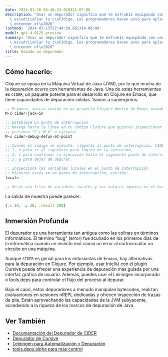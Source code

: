 ```yaml
---
date: 2024-01-26 03:48:33.010311-07:00
description: "Usar un depurador significa que te est\xE1s equipando con una lupa para\
  \ escudri\xF1ar tu c\xF3digo. Los programadores hacen esto para aplastar errores,\
  \ entender el\u2026"
lastmod: '2024-03-13T22:44:58.661314-06:00'
model: gpt-4-0125-preview
summary: "Usar un depurador significa que te est\xE1s equipando con una lupa para\
  \ escudri\xF1ar tu c\xF3digo. Los programadores hacen esto para aplastar errores,\
  \ entender el\u2026"
title: Usando un depurador
---
```


## Cómo hacerlo:
Clojure se apoya en la Máquina Virtual de Java (JVM), por lo que mucha de la depuración ocurre con herramientas de Java. Una de estas herramientas es `CIDER`, un paquete potente para el desarrollo en Clojure en Emacs, que tiene capacidades de depuración sólidas. Vamos a sumergirnos:

```clojure
;; Primero, inicia sesión en un proyecto Clojure dentro de Emacs usando CIDER
M-x cider-jack-in

;; Establece un punto de interrupción
;; Navega hasta la línea en tu código Clojure que quieras inspeccionar y
;; presiona "C-c M-b" o ejecuta:
M-x cider-debug-defun-at-point

;; Cuando el código se ejecute, llegarás al punto de interrupción. CIDER te pedirá con:
;; 1. n para ir al siguiente paso lógico en la ejecución,
;; 2. c para continuar la ejecución hasta el siguiente punto de interrupción,
;; 3. q para dejar de depurar.

;; Inspecciona las variables locales en el punto de interrupción
;; Mientras estés en un punto de interrupción, escribe:
locals

;; Verás una lista de variables locales y sus valores impresa en el minibuffer.
```
La salida de muestra puede parecer:
```clojure
{:x 10, :y 20, :result 200}
```

## Inmersión Profunda
El depurador es una herramienta tan antigua como las colinas en términos informáticos. El término "bug" (error) fue acuñado en los primeros días de la informática cuando un insecto real causó un error al cortocircuitar un circuito en una máquina.

Aunque `CIDER` es genial para los entusiastas de Emacs, hay alternativas para la depuración en Clojure. Por ejemplo, usar IntelliJ con el plugin Cursive puede ofrecer una experiencia de depuración más guiada por una interfaz gráfica de usuario. Además, puedes usar el Leiningen incorporado o tools.deps para controlar el flujo del proceso al depurar.

Bajo el capó, estos depuradores a menudo manipulan bytecodes, realizan evaluaciones en sesiones nREPL dedicadas y ofrecen inspección de trazas de pila. Están aprovechando las capacidades de la JVM subyacente, accediendo a la riqueza de los marcos de depuración de Java.

## Ver También
- [Documentación del Depurador de CIDER](https://docs.cider.mx/cider/debugging/debugger.html)
- [Depurador de Cursive](https://cursive-ide.com/userguide/debugging.html)
- [Leiningen para Automatización y Depuración](https://leiningen.org/)
- [tools.deps.alpha para más control](https://github.com/clojure/tools.deps.alpha)
